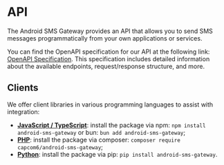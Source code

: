 # API

The Android SMS Gateway provides an API that allows you to send SMS messages programmatically from your own applications or services. 

You can find the OpenAPI specification for our API at the following link: [OpenAPI Specification](https://capcom6.github.io/android-sms-gateway/). This specification includes detailed information about the available endpoints, request/response structure, and more.

## Clients

We offer client libraries in various programming languages to assist with integration:

- **[JavaScript / TypeScript](https://github.com/capcom6/android-sms-gateway-ts)**: install the package via npm: `npm install android-sms-gateway` or bun: `bun add android-sms-gateway`;
- **[PHP](https://github.com/capcom6/android-sms-gateway-php)**: install the package via composer: `composer require capcom6/android-sms-gateway`;
- **[Python](https://github.com/capcom6/android-sms-gateway-py)**: install the package via pip: `pip install android-sms-gateway`.
